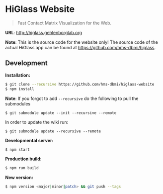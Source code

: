 # HiGlass Website

> Fast Contact Matrix Visualization for the Web.

**URL**: http://higlass.gehlenborglab.org

**Note**: This is the source code for the website only! The source code of the actual HiGlass app can be found at https://github.com/hms-dbmi/higlass.

## Development

**Installation:**

```bash
$ git clone --recursive https://github.com/hms-dbmi/higlass-website
$ npm install
```

**Note**: If you forgot to add `--recursive` do the following to pull the submodules

```
$ git submodule update --init --recursive --remote
```

In order to update the wiki run:

```
$ git submodule update --recursive --remote
```

**Developmental server:**

```bash
$ npm start
```

**Production build:**

```bash
$ npm run build
```


**New version:**

```bash
$ npm version <major|minor|patch> && git push --tags
```
